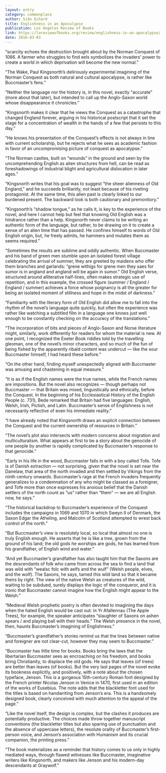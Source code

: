 ```yaml
---
layout: entry
category: commonplace
author: Siân Echard
title: Englishness in an Apocalypse
publication: Los Angeles Review of Books
link: https://lareviewofbooks.org/review/englishness-in-an-apocalypse/
date: 2016-03-03
---
```


“scarcity echoes the destruction brought about by the Norman Conquest of 1066. A farmer who struggles to find eels symbolizes the invaders’ power to create a world in which deprivation will become the new normal.”

“The Wake, Paul Kingsnorth’s deliriously experimental imagining of the Norman Conquest as both natural and cultural apocalypse, is rather like Buccmaster’s fens.”

“Neither the language nor the history is, in this novel, exactly “accurate” (more about that later), but intended to call up the Anglo-Saxon world whose disappearance it chronicles.”

“Kingsnorth makes it clear that he views the Conquest as a catastrophe that changed England forever, arguing in his historical postscript that it set the stage for a concentration of wealth in the hands of a few that persists to this day.”

“He knows his presentation of the Conquest’s effects is not always in line with current scholarship, but he rejects what he sees as academic fashion in favor of an uncompromising picture of conquest as apocalypse.”

“The Norman castles, built on “wounds” in the ground and seen by the uncomprehending English as alien structures from hell, can be read as foreshadowings of industrial blight and agricultural dislocation in later ages.”

“Kingsnorth writes that his goal was to suggest “the sheer alienness of Old England,” and he succeeds brilliantly, not least because of his riveting protagonist. At the same time, this alien past is clearly linked to our burdened present. The backward look is both cautionary and premonitory.”

“Kingsnorth’s “shadow tongue,” as he calls it, is key to the experience of the novel, and here I cannot help but feel that knowing Old English was a hindrance rather than a help. Kingsnorth never claims to be writing an authentic form of the language, but rather, to be drawing on it to create a sense of an alien time that has passed. He confines himself to words of Old English origin, but, he freely admits, he hammers and mutates them as seems required.”

“Sometimes the results are sublime and oddly authentic. When Buccmaster and his band of green men stumble upon an isolated forest village celebrating the arrival of summer, they are greeted by maidens who offer them branches and garlands: “grene withigs for grene men they saes for sumor is in angland and angland will be again in sumor.” Old English verse, structured around alliterative half-lines, often makes strategic use of repetition, and in this example, the crossed figure (summer / England / England / summer) achieves a force whose poignancy is all the greater for being an isolated moment of stillness and hope in the midst of darkness.”

“Familiarity with the literary form of Old English did allow me to fall into the rhythm of the novel’s language quite quickly, but often the experience was rather like watching a subtitled film in a language one knows just well enough to be constantly checking on the accuracy of the translations.”

“The incorporation of bits and pieces of Anglo-Saxon and Norse literature might, similarly, work differently for readers for whom the material is new. At one point, I recognized the Exeter Book riddles told by the travelling gleoman, one of the novel’s minor characters, and so much of the fun of being fished by the apparently ribald content was undercut — like the sour Buccmaster himself, I had heard these before.”

“On the other hand, finding myself unexpectedly aligned with Buccmaster was amusing and chastening in equal measure.”

“It is as if the English names were the true names, while the French names are impositions. But the novel also recognizes — though perhaps not Buccmaster — that Britain was mixed, linguistically and ethnically, before the Conquest. In the beginning of his Ecclesiastical History of the English People (c. 731), Bede remarked that Britain had five languages: English, Welsh, Irish, Pictish, and Latin. Buccmaster’s sense of Englishness is not necessarily reflective of even his immediate reality.”

“I have already noted that Kingsnorth draws an explicit connection between the Conquest and the current ownership of resources in Britain.”

“The novel’s plot also intersects with modern concerns about migration and multiculturalism. What appears at first to be a story about the genocide of one people by another is rapidly complicated by Buccmaster’s response to that genocide.”

“Early in his life in the wood, Buccmaster falls in with a boy called Tofe. Tofe is of Danish extraction — not surprising, given that the novel is set near the Danelaw, that area of the north invaded and then settled by Vikings from the ninth century onwards. Buccmaster’s rage at the French invaders frequently generalizes to a condemnation of any who might be classed as a foreigner, and Tofe more than once expresses his anxious belief that the Danish settlers of the north count as “us” rather than “them” — we are all English now, he says.”

“The historical backdrop to Buccmaster’s experience of the Conquest includes the campaigns in 1069 and 1070 in which Sweyn II of Denmark, the Saxon Edgar the Atheling, and Malcolm of Scotland attempted to wrest back control of the north.”

“But Buccmaster’s view is resolutely local, so local that almost no one is truly English enough. He asserts that he is like a tree, grown from the ground of his land; the old gods he worships are gods, he has learned from his grandfather, of English wind and water.”

“And yet Buccmaster’s grandfather has also taught him that the Saxons are the descendants of folk who came from across the sea to find a land that was wild with “wealsc folc with aelfs and the wulf” (Welsh people, elves, and the wolf). The Saxons, he says, tamed this wild land so that it became theirs by right. The view of the native Welsh as creatures of the wild, waiting to be subdued, surely displays the logic of the conqueror, and it is ironic that Buccmaster cannot imagine how the English might appear to the Welsh.”

“Medieval Welsh prophetic poetry is often devoted to imagining the days when the hated English would be cast out: in Yr Afallennau (The Apple Trees), for example, the speaker anticipates “slaughter of Saxons on ashen spears / and playing ball with their heads.” The Welsh presence in the novel, then, haunts Buccmaster’s imagining of Englishness.”

“Buccmaster’s grandfather’s stories remind us that the lines between native and foreigner are not clear-cut, however they may seem to Buccmaster.”

“Buccmaster has little time for books. Books bring the laws that the libertarian Buccmaster sees as encroaching on his freedom, and books bring Christianity, to displace the old gods. He says that leaves (of trees) are better than leaves (of books). But the very last pages of the novel evoke its bookness explicitly, and positively, with a note about the chosen typeface, Jenson. This is a gorgeous 15th-century Roman font designed by the French printer Nicolas Jenson in Venice in 1470, first used in an edition of the works of Eusebius. The note adds that the blackletter font used for the titles is based on handwriting from Jenson’s era. This is a handsomely designed book, clearly conceived with much attention to the appeal of the page.”

“Like the novel itself, the design is complex, but the clashes it produces are potentially productive. The choices made throw together manuscript conventions (the blackletter titles but also sparing use of punctuation and the absence of uppercase letters), the resolute orality of Buccmaster’s first-person voice, and Jenson’s association with Humanism and its crucial companion, the printing press.”

“The book materializes as a reminder that history comes to us only in highly mediated ways, through flawed witnesses like Buccmaster, imaginative writers like Kingsnorth, and makers like Jenson and his modern-day descendants at Graywolf.”


